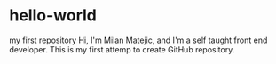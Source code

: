 # hello-world
my first repository
Hi, I'm Milan Matejic, and I'm a self taught front end developer. 
This is my first attemp to create GitHub repository.
